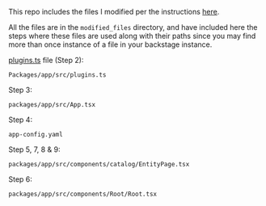 This repo includes the files I modified per the instructions [here](https://www.npmjs.com/package/@cortexapps/backstage-plugin).

All the files are in the `modified_files` directory, and have included here the steps where these files are used along with their paths since you may find more than once instance of a file in your backstage instance.

[plugins.ts](./modified_files/plugins.ts) file (Step 2):

`Packages/app/src/plugins.ts`

Step 3:

`packages/app/src/App.tsx`

Step 4:

`app-config.yaml`

Step 5, 7, 8 & 9:

`packages/app/src/components/catalog/EntityPage.tsx`

Step 6:

`packages/app/src/components/Root/Root.tsx`
